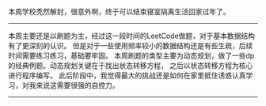 本周学校秃然解封，很意外啊，终于可以结束寝室隔离生活回家过年了。

----------
本周主要还是以刷题为主，经过这一段时间的LeetCode做题，对于基本数据结构有了更深刻的认识。
但是对于一些使用频率较小的数据结构还是有些生疏，后续时间需要练习练习，基础要牢固。
本周刷题的类型主要为动态规划，做了一些dp的经典例题。动态规划关键在于找出状态转移方程，
之后以状态转移方程为核心进行程序编写。
此后阶段中，我觉得最大的挑战还是如何在家里抵住诱惑认真学习，对我来说这需要很强的自控力。


------
